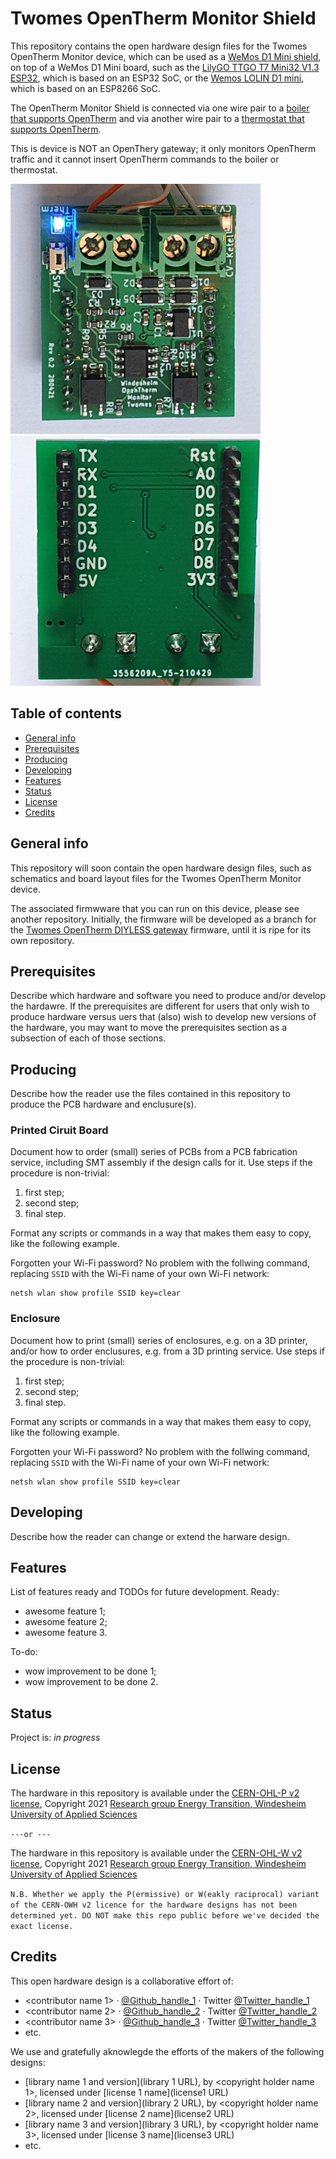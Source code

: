 # Twomes OpenTherm Monitor Shield

This repository contains the open hardware design files for the Twomes OpenTherm Monitor device, which can be used as a [WeMos D1 Mini shield](https://www.wemos.cc/en/latest/d1_mini_shield/index.html), on top of a WeMos D1 Mini board, such as the [LilyGO TTGO T7 Mini32 V1.3 ESP32](https://github.com/LilyGO/ESP32-MINI-32-V1.3), which is based on an ESP32 SoC, or the [Wemos LOLIN D1 mini](https://www.wemos.cc/en/latest/d1/d1_mini.html), which is based on an ESP8266 SoC. 

The OpenTherm Monitor Shield is connected via one wire pair to a [boiler that supports OpenTherm](https://www.otgw.tclcode.com/matrix.cgi#boilers) and via another wire pair to a [thermostat that supports OpenTherm](https://www.otgw.tclcode.com/matrix.cgi#thermostats). 

This is device  is NOT an OpenThery gateway; it only monitors OpenTherm traffic and it cannot insert OpenTherm commands to the boiler or thermostat.

<img src="./front.jpg" width="400" height="400" /> <img src="./back.jpg" width="400" height="400" />

## Table of contents
* [General info](#general-info)
* [Prerequisites](#prerequisites)
* [Producing](#producing)
* [Developing](#developing) 
* [Features](#features)
* [Status](#status)
* [License](#license)
* [Credits](#credits)

## General info
This repository will soon contain the open hardware design files, such as schematics and board layout files for the Twomes OpenTherm Monitor device.

The associated firmwware that you can run on this device, please see another repository. Initially, the firmware will be developed as a branch for the [Twomes OpenTherm DIYLESS gateway](https://github.com/energietransitie/twomes-opentherm-gateway-diyless) firmware, until it is ripe for its own repository.

## Prerequisites
Describe which hardware and software you need to produce and/or develop the hardawre. If the prerequisites are different for users that only wish to produce hardware versus uers that (also) wish to develop new versions of the hardware, you may want to move the prerequisites section as a subsection of each of those sections.

## Producing

Describe how the reader use the files contained in this repository to produce the PCB hardware and enclusure(s). 

### Printed Ciruit Board
Document how to order (small) series of PCBs from a PCB fabrication service, including SMT assembly if the design calls for it. Use steps if the procedure is non-trivial:
1. first step;
2. second step;
3. final step.

Format any scripts or commands in a way that makes them  easy to copy, like the following example. 

Forgotten your Wi-Fi password? No problem with the follwing command, replacing `SSID` with the Wi-Fi name of your own Wi-Fi network: 
```shell
netsh wlan show profile SSID key=clear
```
### Enclosure
Document how to print (small) series of enclosures, e.g. on a 3D printer, and/or how to order enclusures, e.g. from a 3D printing service. Use steps if the procedure is non-trivial:
1. first step;
2. second step;
3. final step.

Format any scripts or commands in a way that makes them  easy to copy, like the following example. 

Forgotten your Wi-Fi password? No problem with the follwing command, replacing `SSID` with the Wi-Fi name of your own Wi-Fi network: 
```shell
netsh wlan show profile SSID key=clear
```

## Developing
Describe how the reader can change or extend the harware design. 

## Features
List of features ready and TODOs for future development. Ready:

* awesome feature 1;
* awesome feature 2;
* awesome feature 3.

To-do:

* wow improvement to be done 1;
* wow improvement to be done 2.

## Status
Project is: _in progress_

## License
The hardware in this repository is available under the [CERN-OHL-P v2 license](./LICENSE.md), Copyright 2021 [Research group Energy Transition, Windesheim University of Applied Sciences](https://windesheim.nl/energietransitie)

`---or ---`

The hardware in this repository is available under the [CERN-OHL-W v2 license](./LICENSE.md), Copyright 2021 [Research group Energy Transition, Windesheim University of Applied Sciences](https://windesheim.nl/energietransitie)

`N.B. Whether we apply the P(ermissive) or W(eakly raciprocal) variant of the CERN-OWH v2 licence for the hardware designs has not been determined yet. DO NOT make this repo public before we've decided the exact license.` 

## Credits
This open hardware design is a collaborative effort of:
* <contributor name 1> ·  [@Github_handle_1](https://github.com/<github_handle_1>) ·  Twitter [@Twitter_handle_1](https://twitter.com/<twitter_handle_1>)
* <contributor name 2> ·  [@Github_handle_2](https://github.com/<github_handle_2>) ·  Twitter [@Twitter_handle_2](https://twitter.com/<twitter_handle_2>)
* <contributor name 3> ·  [@Github_handle_3](https://github.com/<github_handle_3>) ·  Twitter [@Twitter_handle_3](https://twitter.com/<twitter_handle_3>)
* etc. 


We use and gratefully aknowlegde the efforts of the makers of the following designs:

* [library name 1 and version](library 1 URL), by <copyright holder name 1>, licensed under [license 1 name](license1 URL)
* [library name 2 and version](library 2 URL), by <copyright holder name 2>, licensed under [license 2 name](license2 URL)
* [library name 3 and version](library 3 URL), by <copyright holder name 3>, licensed under [license 3 name](license3 URL)
* etc. 
